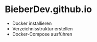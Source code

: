 # BieberDev.github.io

- Docker installieren
- Verzeichnisstruktur erstellen
- Docker-Compose ausführen
